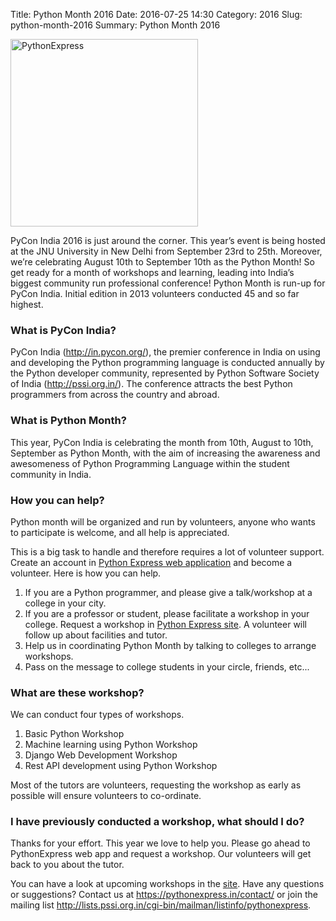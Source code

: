 Title: Python Month 2016
Date: 2016-07-25 14:30
Category: 2016
Slug: python-month-2016
Summary: Python Month 2016

<img src="https://pythonexpress.in/static/img/logo_python_express.png" alt="PythonExpress" width="300">

PyCon India 2016 is just around the corner. This year’s event is being hosted at the JNU University in New Delhi from September 23rd to 25th. Moreover, we’re celebrating August 10th to September 10th as the Python Month! So get ready for a month of workshops and learning, leading into India’s biggest community run professional conference! Python Month is run-up for PyCon India. Initial edition in 2013 volunteers conducted 45 and so far highest.

### What is PyCon India?

PyCon India (http://in.pycon.org/), the premier conference in India on using and developing the Python programming language is conducted annually by the Python developer community, represented by Python Software Society of India (http://pssi.org.in/). The conference attracts the best Python programmers from across the country and abroad.

### What is Python Month?

This year, PyCon India is celebrating the month from 10th, August to 10th, September as Python Month, with the aim of increasing the awareness and awesomeness of Python Programming Language within the student community in India.


### How you can help?

Python month will be organized and run by volunteers, anyone who wants to participate is welcome, and all help is appreciated.

This is a big task to handle and therefore requires a lot of volunteer support. Create an account in [Python Express web application](https://pythonexpress.in) and become a volunteer. Here is how you can help.

1. If you are a Python programmer, and please give a talk/workshop at a college in your city.
2. If you are a professor or student, please facilitate a workshop in your college. Request a workshop in [Python Express site](https://pythonexpress.in). A volunteer will follow up about facilities and tutor.
3. Help us in coordinating Python Month by talking to colleges to arrange workshops.
4. Pass on the message to college students in your circle, friends, etc...

### What are these workshop?

We can conduct four types of workshops.

1. Basic Python Workshop
2. Machine learning using Python Workshop
3. Django Web Development Workshop
4. Rest API development using Python Workshop

Most of the tutors are volunteers, requesting the workshop as early as possible will ensure volunteers to co-ordinate.

### I have previously conducted a workshop, what should I do?

Thanks for your effort.  This year we love to help you. Please go ahead to PythonExpress web app
and request a workshop. Our volunteers will get back to you about the tutor.

You can have a look at upcoming workshops in the [site](https://pythonexpress.in/workshops_upcoming/). Have any questions or suggestions? Contact us at https://pythonexpress.in/contact/ or join the mailing list http://lists.pssi.org.in/cgi-bin/mailman/listinfo/pythonexpress.
